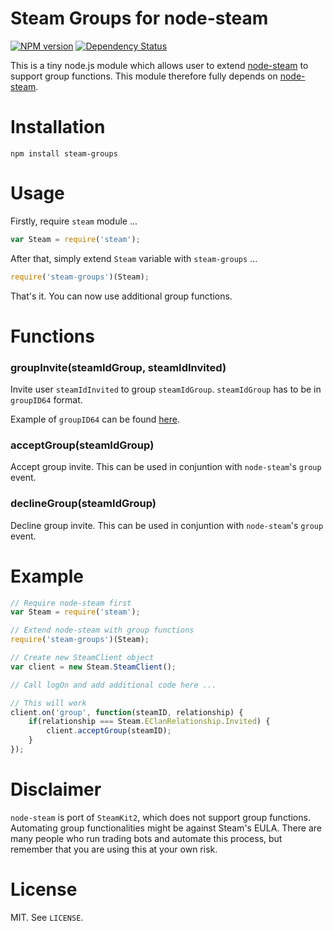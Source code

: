 # Steam Groups for node-steam

[![NPM version](http://img.shields.io/npm/v/steam-groups.svg?style=flat)](https://www.npmjs.org/package/steam-groups)
[![Dependency Status](https://david-dm.org/scholtzm/node-steam-groups.svg?style=flat)](https://david-dm.org/scholtzm/node-steam-groups)

This is a tiny node.js module which allows user to extend [node-steam](https://github.com/seishun/node-steam) to support group functions. This module therefore fully depends on [node-steam](https://github.com/seishun/node-steam).

# Installation

```
npm install steam-groups
```

# Usage

Firstly, require `steam` module ...

```js
var Steam = require('steam');
```

After that, simply extend `Steam` variable with `steam-groups` ...

```js
require('steam-groups')(Steam);
```

That's it. You can now use additional group functions.

# Functions

### groupInvite(steamIdGroup, steamIdInvited)

Invite user `steamIdInvited` to group `steamIdGroup`. `steamIdGroup` has to be in `groupID64` format.

Example of `groupID64` can be found [here](http://steamcommunity.com/groups/tradingcards/memberslistxml/).

### acceptGroup(steamIdGroup)

Accept group invite. This can be used in conjuntion with `node-steam`'s `group` event.

### declineGroup(steamIdGroup)

Decline group invite. This can be used in conjuntion with `node-steam`'s `group` event.

# Example

```js
// Require node-steam first
var Steam = require('steam');

// Extend node-steam with group functions
require('steam-groups')(Steam);

// Create new SteamClient object
var client = new Steam.SteamClient();

// Call logOn and add additional code here ...

// This will work
client.on('group', function(steamID, relationship) {
    if(relationship === Steam.EClanRelationship.Invited) {
        client.acceptGroup(steamID);
    }
});
```

# Disclaimer

`node-steam` is port of `SteamKit2`, which does not support group functions. Automating group functionalities might be against Steam's EULA. There are many people who run trading bots and automate this process, but remember that you are using this at your own risk.

# License

MIT. See `LICENSE`.
